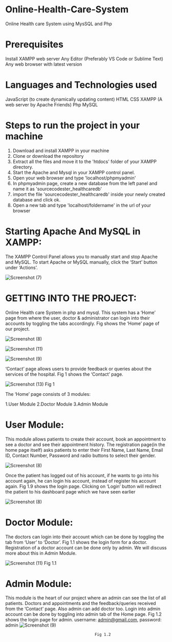# Online-Health-Care-System

Online Health care System using MysSQL and Php

# Prerequisites

Install XAMPP web server
Any Editor (Preferably VS Code or Sublime Text)
Any web browser with latest version

# Languages and Technologies used

JavaScript (to create dynamically updating content)
HTML
CSS
XAMPP (A web server by Apache Friends)
Php
MySQL

# Steps to run the project in your machine

1. Download and install XAMPP in your machine
2. Clone or download the repository
3. Extract all the files and move it to the 'htdocs' folder of your XAMPP directory.
4. Start the Apache and Mysql in your XAMPP control panel.
5. Open your web browser and type 'localhost/phpmyadmin'
6. In phpmyadmin page, create a new database from the left panel and name it as 'sourcecodester_healthcaredb'
7. import the file 'sourcecodester_healthcaredb' inside your newly created database and click ok.
8. Open a new tab and type 'localhost/foldername' in the url of your browser

# Starting Apache And MySQL in XAMPP:

The XAMPP Control Panel allows you to manually start and stop Apache and MySQL. To start Apache or MySQL manually, click the ‘Start’ button under ‘Actions’.




![Screenshot (7)](https://user-images.githubusercontent.com/85752605/222181327-258c0158-267f-4f53-a324-3958e6f50ae7.png)

# GETTING INTO THE PROJECT:

 Online Health care System in php and mysql. This system has a ‘Home’ page from where the user, doctor & administrator can login into their accounts by toggling the tabs accordingly. Fig  shows the ‘Home’ page of our project.
 
 
![Screenshot (8)](https://user-images.githubusercontent.com/85752605/222184202-0b447344-1109-4bca-b75e-51ef451e464f.png)


![Screenshot (11)](https://user-images.githubusercontent.com/85752605/222185412-00a6b8db-8e50-4337-96ec-93b5ebc8578d.png)


![Screenshot (9)](https://user-images.githubusercontent.com/85752605/222185851-d8f24b3a-449f-47f1-983d-3929e3c5224a.png)


‘Contact’ page allows users to provide feedback or queries about the services of the hospital. Fig 1 shows the ‘Contact’ page.

![Screenshot (13)](https://user-images.githubusercontent.com/85752605/222186399-72cb993c-e142-4132-9f31-4fab25e28d51.png)
                                             Fig 1
                                             
 The ‘Home’ page consists of 3 modules:

1.User Module
2.Doctor Module
3.Admin Module 

# User Module:

This module allows patients to create their account, book an appointment to see a doctor and see their appointment history. The registration page(in the home page itself) asks patients to enter their First Name, Last Name, Email ID, Contact Number, Password and radio buttons to select their gender.



![Screenshot (8)](https://user-images.githubusercontent.com/85752605/222187550-34ba1e65-85d5-4969-9023-97372f05bab4.png)

Once the patient has logged out of his account, if he wants to go into his account again, he can login his account, instead of register his account again. Fig 1.9 shows the login page. Clicking on ‘Login’ button will redirect the patient to his dashboard page which we have seen earlier



![Screenshot (8)](https://user-images.githubusercontent.com/85752605/222188128-fb184e76-6c19-4095-85b5-d3a39b4339e9.png)


# Doctor Module:


The doctors can login into their account which can be done by toggling the tab from ‘User’ to ‘Doctor’. Fig 1.1 shows the login form for a doctor. Registration of a doctor account can be done only by admin. We will discuss more about this in Admin Module.


![Screenshot (11)](https://user-images.githubusercontent.com/85752605/222188585-1c3cb381-a93f-4802-9391-29c1d3af80ec.png)
                                           Fig 1.1
# Admin Module:

This module is the heart of our project where an admin can see the list of all patients. Doctors and appointments and the feedback/queries received from the ‘Contact’ page. Also admin can add doctor too.       Login into admin account can be done by toggling into admin tab of the Home page. Fig 1.2 shows the login page for admin.   username: admin@gmail.com, password: admin
![Screenshot (9)](https://user-images.githubusercontent.com/85752605/222189083-2be794cf-7a97-4206-ba3c-33b859fd56ae.png)

                                           Fig 1.2


                                           


